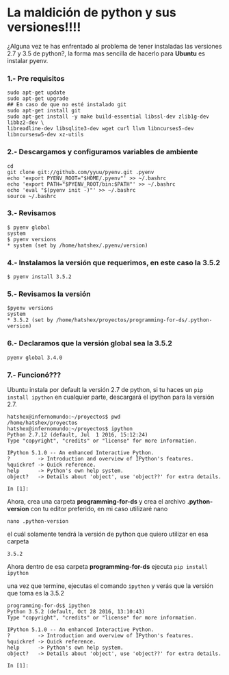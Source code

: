 # La maldición de python y sus versiones!!!!
¿Alguna vez te has enfrentado al problema de tener instaladas las versiones 2.7 y 3.5 de python?, la forma mas sencilla de hacerlo para **Ubuntu** es instalar pyenv.

### 1.- Pre requisitos
``` shell
sudo apt-get update 
sudo apt-get upgrade
## En caso de que no esté instalado git
sudo apt-get install git
sudo apt-get install -y make build-essential libssl-dev zlib1g-dev libbz2-dev \
libreadline-dev libsqlite3-dev wget curl llvm libncurses5-dev libncursesw5-dev xz-utils
```

### 2.- Descargamos y configuramos variables de ambiente
``` shell
cd
git clone git://github.com/yyuu/pyenv.git .pyenv
echo 'export PYENV_ROOT="$HOME/.pyenv"' >> ~/.bashrc
echo 'export PATH="$PYENV_ROOT/bin:$PATH"' >> ~/.bashrc
echo 'eval "$(pyenv init -)"' >> ~/.bashrc
source ~/.bashrc
```
### 3.- Revisamos
```shell
$ pyenv global
system
$ pyenv versions
* system (set by /home/hatshex/.pyenv/version)
```
### 4.- Instalamos la versión que requerimos, en este caso la 3.5.2

```
$ pyenv install 3.5.2
```
### 5.- Revisamos la versión
```
$pyenv versions
system
* 3.5.2 (set by /home/hatshex/proyectos/programming-for-ds/.python-version)

```

### 6.- Declaramos que la versión global sea la 3.5.2
```
pyenv global 3.4.0
```

### 7.- Funcionó???
Ubuntu instala por default la versión 2.7 de python, si tu haces un `pip install ipython` en cualquier parte, descargará el ipython para la versión 2.7.
```
hatshex@infernomundo:~/proyectos$ pwd
/home/hatshex/proyectos
hatshex@infernomundo:~/proyectos$ ipython
Python 2.7.12 (default, Jul  1 2016, 15:12:24) 
Type "copyright", "credits" or "license" for more information.

IPython 5.1.0 -- An enhanced Interactive Python.
?         -> Introduction and overview of IPython's features.
%quickref -> Quick reference.
help      -> Python's own help system.
object?   -> Details about 'object', use 'object??' for extra details.

In [1]: 

```

Ahora, crea una carpeta **programming-for-ds** y crea el archivo **.python-version** con tu editor preferido, en mi caso utilizaré nano
```
nano .python-version
```
el cuál solamente tendrá la versión de python que quiero utilizar en esa carpeta
```
3.5.2
```
Ahora dentro de esa carpeta **programming-for-ds** ejecuta
`pip install ipython`

una vez que termine, ejecutas el comando `ipython` y verás que la versión que toma es la 3.5.2

```
programming-for-ds$ ipython
Python 3.5.2 (default, Oct 28 2016, 13:10:43) 
Type "copyright", "credits" or "license" for more information.

IPython 5.1.0 -- An enhanced Interactive Python.
?         -> Introduction and overview of IPython's features.
%quickref -> Quick reference.
help      -> Python's own help system.
object?   -> Details about 'object', use 'object??' for extra details.

In [1]: 

```
